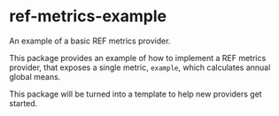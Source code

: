 # ref-metrics-example

An example of a basic REF metrics provider.

This package provides an example of how to implement a REF metrics provider,
that exposes a single metric, `example`, which calculates annual global means.

This package will be turned into a template to help new providers get started.

